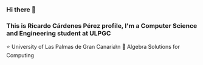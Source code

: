 ### Hi there 👋

### This is Ricardo Cárdenes Pérez profile, I'm a Computer Science and Engineering student at ULPGC
:star: University of Las Palmas de Gran Canaria\n
:triangular_ruler: Algebra Solutions for Computing
